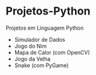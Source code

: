 # Projetos-Python
Projetos em Linguagem Python 
- Simulador de Dados 
- Jogo do Nim
- Mapa de Calor (com OpenCV)
- Jogo da Velha 
- Snake (com PyGame)
